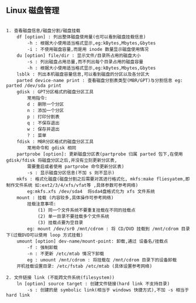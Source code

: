 ## Linux 磁盘管理

<pre><code>
1. 查看磁盘信息/磁盘分割/磁盘挂载
    df [option] : 列出整体磁盘使用量(也可以看到磁盘挂载信息)
        -h : 根据大小使用适当格式显示,eg:kBytes,Mbytes,Gbytes
        -i : 不使用磁盘容量,而是用 inode 数量显示磁盘使用情况
    du [option] file/dir : 显示文件/目录所占用的磁盘大小
        -s : 列出磁盘占用总量,而不列出每个目录占用的磁盘容量
        -h : 根据大小使用适当格式显示,eg:kBytes,Mbytes,Gbytes
    lsblk : 列出本机磁盘容量信息,可以看到磁盘的分区以及各分区大
    parted device-name print : 查看磁盘分割表类型(MBR/GPT)与分割信息 eg: parted /dev/sda print
    gdisk : GPT分区格式的磁盘分区工具
        常用指令: 
        d : 删除一个分区
        n : 添加一个分区
        p : 打印分割表
        q : 不保存退出
        w : 保存并退出
        ? : 菜单
    fdisk : MBR分区格式的磁盘分区工具
        常用命令和 gdisk 相同
    partprobe [option]: 更新磁盘分区表(partprobe 归属 parted 包下,在使用 gdisk/fdisk 将磁盘分区之后,并没有立刻更新分区表,
        需要重启或者使用 partprobe 命令更新分区表)
        -s : 显示磁盘分区信息(不加 s 则不显示)
    mkfs : 格式化磁盘(磁盘分割之后需要对其进行格式化, mkfs:make fliesyatem,即制作文件系统 如:ext2/3/4/xfs/vfat等 ,具体参数可参考网络) 
        eg:mkfs.xfs /dev/sda4  将sda4盘格式化为 xfs 文件系统
    mount : 挂载 (内容较多,具体操作可参考网络)
        挂载注意事项: 
            (1) 同一个文件系统不要重复挂载在不同的挂载点
            (2) 单一目录不要挂载多个文件系统
            (3) 挂载点要为空目录
        eg: mount /dev/sr0 /mnt/cdrom : 将 CD/DVD 挂载到 /mnt/cdrom 目录下(过载DVD可以使用 loop 方式挂载)
    umount [option] dev-name/mount-point: 卸载,通过 设备名/挂载点
        -f : 强制卸载
        -n : 不更新 /etc/mtab 情况下卸载
        eg : umount /mnt/cdrom : 将挂载在 /mnt/cdrom 目录下的设备卸载
    开机挂载设置目录: /etc/fstab /etc/mtab (具体设置参考网络)   
    
2. 文件链接 link (不能跨文件系统(filesystem))
    ln [option] source target : 创建文件链接(hard link 不支持目录)
        -s : 创建的是 symbolic link(相当于 windows 快捷方式),不加 -s 相当于 hard link 		



     
</ode></pre>

